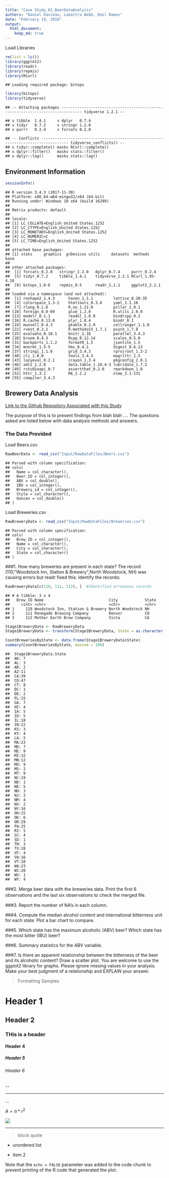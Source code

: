 ```yaml
---
title: "Case Study_01_BeerDataAnalysis"
authors: "Daniel Davieau, Lakeitra Webb, Emil Ramos"
date: "February 19, 2018"
output:
  html_document:
    keep_md: true
---
```


Load Libraries

```r
rm(list = ls())
library(ggplot2)
library(readr)
library(repmis)
library(RCurl)
```

```
## Loading required package: bitops
```

```r
library(bitops)
library(tidyverse)
```

```
## -- Attaching packages ------------------------------------------------------------------------------- tidyverse 1.2.1 --
```

```
## v tibble  1.4.1     v dplyr   0.7.4
## v tidyr   0.7.2     v stringr 1.2.0
## v purrr   0.2.4     v forcats 0.2.0
```

```
## -- Conflicts ---------------------------------------------------------------------------------- tidyverse_conflicts() --
## x tidyr::complete() masks RCurl::complete()
## x dplyr::filter()   masks stats::filter()
## x dplyr::lag()      masks stats::lag()
```
## Environment Information

```r
sessionInfo()
```

```
## R version 3.4.3 (2017-11-30)
## Platform: x86_64-w64-mingw32/x64 (64-bit)
## Running under: Windows 10 x64 (build 16299)
## 
## Matrix products: default
## 
## locale:
## [1] LC_COLLATE=English_United States.1252 
## [2] LC_CTYPE=English_United States.1252   
## [3] LC_MONETARY=English_United States.1252
## [4] LC_NUMERIC=C                          
## [5] LC_TIME=English_United States.1252    
## 
## attached base packages:
## [1] stats     graphics  grDevices utils     datasets  methods   base     
## 
## other attached packages:
##  [1] forcats_0.2.0   stringr_1.2.0   dplyr_0.7.4     purrr_0.2.4    
##  [5] tidyr_0.7.2     tibble_1.4.1    tidyverse_1.2.1 RCurl_1.95-4.10
##  [9] bitops_1.0-6    repmis_0.5      readr_1.1.1     ggplot2_2.2.1  
## 
## loaded via a namespace (and not attached):
##  [1] reshape2_1.4.3      haven_1.1.1         lattice_0.20-35    
##  [4] colorspace_1.3-2    htmltools_0.3.6     yaml_2.1.16        
##  [7] rlang_0.1.6         R.oo_1.21.0         pillar_1.0.1       
## [10] foreign_0.8-69      glue_1.2.0          R.utils_2.6.0      
## [13] modelr_0.1.1        readxl_1.0.0        bindrcpp_0.2       
## [16] R.cache_0.13.0      plyr_1.8.4          bindr_0.1          
## [19] munsell_0.4.3       gtable_0.2.0        cellranger_1.1.0   
## [22] rvest_0.3.2         R.methodsS3_1.7.1   psych_1.7.8        
## [25] evaluate_0.10.1     knitr_1.18          parallel_3.4.3     
## [28] broom_0.4.3         Rcpp_0.12.14        scales_0.5.0       
## [31] backports_1.1.2     formatR_1.5         jsonlite_1.5       
## [34] mnormt_1.5-5        hms_0.4.1           digest_0.6.13      
## [37] stringi_1.1.6       grid_3.4.3          rprojroot_1.3-2    
## [40] cli_1.0.0           tools_3.4.3         magrittr_1.5       
## [43] lazyeval_0.2.1      crayon_1.3.4        pkgconfig_2.0.1    
## [46] xml2_1.2.0          data.table_1.10.4-3 lubridate_1.7.2    
## [49] rstudioapi_0.7      assertthat_0.2.0    rmarkdown_1.8      
## [52] httr_1.3.1          R6_2.2.2            nlme_3.1-131       
## [55] compiler_3.4.3
```
## Brewery Data Analysis

[Link to the Github Repository Associated with this Study](https://github.com/davxdan/MSDS_6306_DoingDataScience_Case-Study_01)

The purpose of this is to present findings from blah blah ....
The questions asked are listed below with data analysis methods and answers.  

### The Data Provided
Load Beers.csv

```r
RawBeerData <- read_csv("Input/RawDataFiles/Beers.csv")
```

```
## Parsed with column specification:
## cols(
##   Name = col_character(),
##   Beer_ID = col_integer(),
##   ABV = col_double(),
##   IBU = col_integer(),
##   Brewery_id = col_integer(),
##   Style = col_character(),
##   Ounces = col_double()
## )
```
Load Breweries.csv

```r
RawBreweryData <- read_csv("Input/RawDataFiles/Breweries.csv")
```

```
## Parsed with column specification:
## cols(
##   Brew_ID = col_integer(),
##   Name = col_character(),
##   City = col_character(),
##   State = col_character()
## )
```
###1. How many breweries are present in each state?
The record (110,"Woodstock Inn, Station & Brewery",North Woodstock, NH) was causing errors but readr fixed this.
Identify the records:

```r
RawBreweryData[c(110, 111, 112), ]  #Identified erroneous records
```

```
## # A tibble: 3 x 4
##   Brew_ID Name                             City            State
##     <int> <chr>                            <chr>           <chr>
## 1     110 Woodstock Inn, Station & Brewery North Woodstock NH   
## 2     111 Renegade Brewing Company         Denver          CO   
## 3     112 Mother Earth Brew Company        Vista           CA
```

```r
Stage1BreweryData <- RawBreweryData
Stage1BreweryData <- transform(Stage1BreweryData, State = as.character(State))
```

```r
CountBreweriesByState <- data.frame(Stage1BreweryData$State)
summary(CountBreweriesByState, maxsum = 100)
```

```
##  Stage1BreweryData.State
##  AK: 7                  
##  AL: 3                  
##  AR: 2                  
##  AZ:11                  
##  CA:39                  
##  CO:47                  
##  CT: 8                  
##  DC: 1                  
##  DE: 2                  
##  FL:15                  
##  GA: 7                  
##  HI: 4                  
##  IA: 5                  
##  ID: 5                  
##  IL:18                  
##  IN:22                  
##  KS: 3                  
##  KY: 4                  
##  LA: 5                  
##  MA:23                  
##  MD: 7                  
##  ME: 9                  
##  MI:32                  
##  MN:12                  
##  MO: 9                  
##  MS: 2                  
##  MT: 9                  
##  NC:19                  
##  ND: 1                  
##  NE: 5                  
##  NH: 3                  
##  NJ: 3                  
##  NM: 4                  
##  NV: 2                  
##  NY:16                  
##  OH:15                  
##  OK: 6                  
##  OR:29                  
##  PA:25                  
##  RI: 5                  
##  SC: 4                  
##  SD: 1                  
##  TN: 3                  
##  TX:28                  
##  UT: 4                  
##  VA:16                  
##  VT:10                  
##  WA:23                  
##  WI:20                  
##  WV: 1                  
##  WY: 4
```
###2. Merge beer data with the breweries data. Print the ﬁrst 6 observations and the last six observations to check the merged ﬁle.

###3. Report the number of NA’s in each column.

###4. Compute the median alcohol content and international bitterness unit for each state. Plot a bar chart to compare.

###5. Which state has the maximum alcoholic (ABV) beer? Which state has the most bitter (IBU) beer?

###6. Summary statistics for the ABV variable.

###7. Is there an apparent relationship between the bitterness of the beer and its alcoholic content? Draw a scatter plot. You are welcome to use the ggplot2 library for graphs. Please ignore missing values in your analysis. Make your best judgment of a relationship and EXPLAIN your answer.









>Formatting Samples  

# Header 1   
## Header 2   
### THis is a header  
#### Header 4   
##### Header 5   
###### Header 6  

--  

---  

...  

$A = \pi*r^{2}$  

![](SampleImage.png)  

***  

> block quote  

* unordered list  

* item 2  

Note that the `echo = FALSE` parameter was added to the code chunk to prevent printing of the R code that generated the plot.
